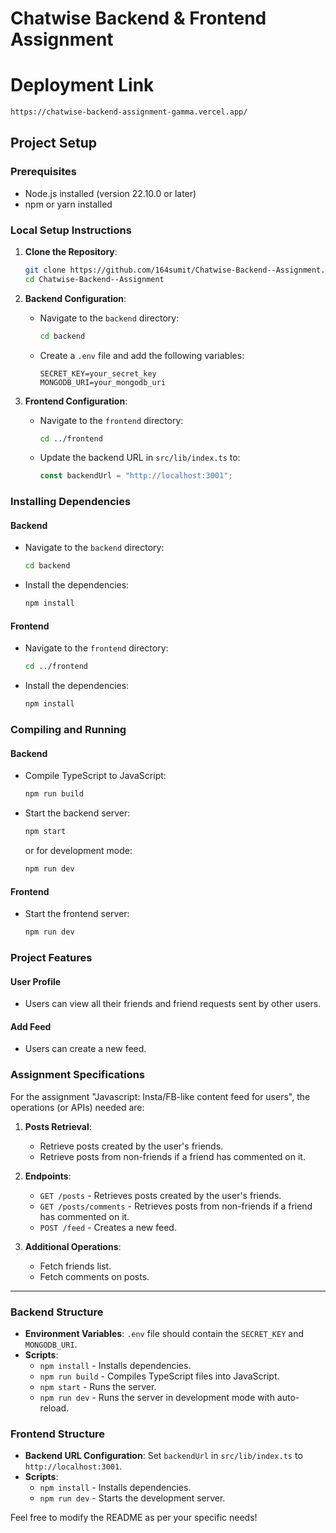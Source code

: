 # Chatwise Backend & Frontend Assignment
# Deployment Link
```bash
https://chatwise-backend-assignment-gamma.vercel.app/
```

## Project Setup

### Prerequisites
- Node.js installed (version 22.10.0 or later)
- npm or yarn installed

### Local Setup Instructions

1. **Clone the Repository**:
   ```bash
   git clone https://github.com/164sumit/Chatwise-Backend--Assignment.git
   cd Chatwise-Backend--Assignment
   ```

2. **Backend Configuration**:
   - Navigate to the `backend` directory:
     ```bash
     cd backend
     ```
   - Create a `.env` file and add the following variables:
     ```
     SECRET_KEY=your_secret_key
     MONGODB_URI=your_mongodb_uri
     ```

3. **Frontend Configuration**:
   - Navigate to the `frontend` directory:
     ```bash
     cd ../frontend
     ```
   - Update the backend URL in `src/lib/index.ts` to:
     ```typescript
     const backendUrl = "http://localhost:3001";
     ```

### Installing Dependencies

#### Backend
- Navigate to the `backend` directory:
  ```bash
  cd backend
  ```
- Install the dependencies:
  ```bash
  npm install
  ```

#### Frontend
- Navigate to the `frontend` directory:
  ```bash
  cd ../frontend
  ```
- Install the dependencies:
  ```bash
  npm install
  ```

### Compiling and Running

#### Backend
- Compile TypeScript to JavaScript:
  ```bash
  npm run build
  ```
- Start the backend server:
  ```bash
  npm start
  ```
  or for development mode:
  ```bash
  npm run dev
  ```

#### Frontend
- Start the frontend server:
  ```bash
  npm run dev
  ```

### Project Features

#### User Profile
- Users can view all their friends and friend requests sent by other users.

#### Add Feed
- Users can create a new feed.

### Assignment Specifications

For the assignment "Javascript: Insta/FB-like content feed for users", the operations (or APIs) needed are:

1. **Posts Retrieval**:
   - Retrieve posts created by the user's friends.
   - Retrieve posts from non-friends if a friend has commented on it.

2. **Endpoints**:
   - `GET /posts` - Retrieves posts created by the user's friends.
   - `GET /posts/comments` - Retrieves posts from non-friends if a friend has commented on it.
   - `POST /feed` - Creates a new feed.

3. **Additional Operations**:
   - Fetch friends list.
   - Fetch comments on posts.

---

### Backend Structure

- **Environment Variables**: `.env` file should contain the `SECRET_KEY` and `MONGODB_URI`.
- **Scripts**:
  - `npm install` - Installs dependencies.
  - `npm run build` - Compiles TypeScript files into JavaScript.
  - `npm start` - Runs the server.
  - `npm run dev` - Runs the server in development mode with auto-reload.

### Frontend Structure

- **Backend URL Configuration**: Set `backendUrl` in `src/lib/index.ts` to `http://localhost:3001`.
- **Scripts**:
  - `npm install` - Installs dependencies.
  - `npm run dev` - Starts the development server.

Feel free to modify the README as per your specific needs!
